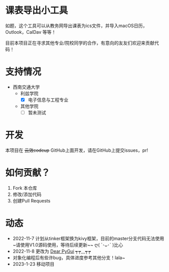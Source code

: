 # 课表导出小工具

如题，这个工具可以从教务网导出课表为ics文件，并导入macOS日历，Outlook，CalDav 等等！

目前本项目正在寻求其他专业/院校同学的合作，有意向的友友们欢迎来贡献代码！
# 支持情况

- 西南交通大学
  - 利兹学院
    - [x] 电子信息与工程专业
  - 其他学院
    - [ ] 暂未测试  

# 开发
本项目在 ~~云效codeup~~ GitHub上面开发，请在GitHub上提交issues，pr!

# 如何贡献？

1. Fork 本仓库
2. 修改/添加代码
3. 创建Pull Requests

# 动态
- 2022-11-7 计划从tinker框架换为kivy框架，目前的master分支代码无法使用~请使用V1.0源码使用，等待后续更新~~ ღ( ´･ᴗ･` )比心
- 2022-11-8 更改为  [Dear PyGui](https://dearpygui.readthedocs.io/) ┭┮﹏┭┮
- 对象化编程后有些许bug，具体进度参考其他分支！lala~ 
- 2023-1-23 移动项目
